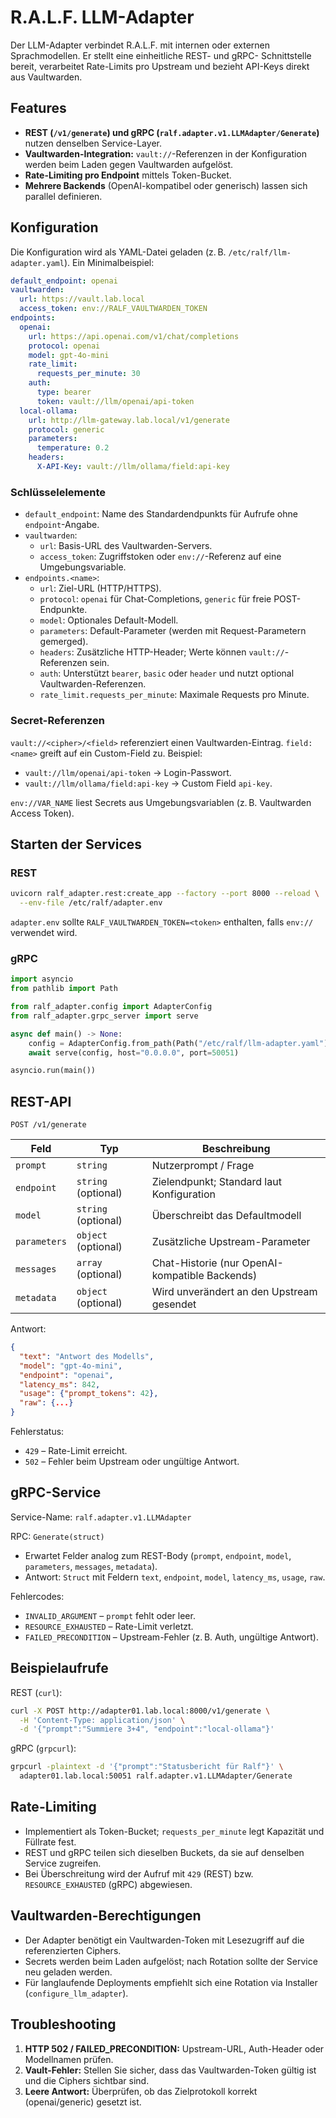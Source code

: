 # R.A.L.F. LLM-Adapter

Der LLM-Adapter verbindet R.A.L.F. mit internen oder externen Sprachmodellen. Er stellt eine einheitliche REST- und gRPC-
Schnittstelle bereit, verarbeitet Rate-Limits pro Upstream und bezieht API-Keys direkt aus Vaultwarden.

## Features

- **REST (`/v1/generate`) und gRPC (`ralf.adapter.v1.LLMAdapter/Generate`)** nutzen denselben Service-Layer.
- **Vaultwarden-Integration:** `vault://`-Referenzen in der Konfiguration werden beim Laden gegen Vaultwarden aufgelöst.
- **Rate-Limiting pro Endpoint** mittels Token-Bucket.
- **Mehrere Backends** (OpenAI-kompatibel oder generisch) lassen sich parallel definieren.

## Konfiguration

Die Konfiguration wird als YAML-Datei geladen (z. B. `/etc/ralf/llm-adapter.yaml`). Ein Minimalbeispiel:

```yaml
default_endpoint: openai
vaultwarden:
  url: https://vault.lab.local
  access_token: env://RALF_VAULTWARDEN_TOKEN
endpoints:
  openai:
    url: https://api.openai.com/v1/chat/completions
    protocol: openai
    model: gpt-4o-mini
    rate_limit:
      requests_per_minute: 30
    auth:
      type: bearer
      token: vault://llm/openai/api-token
  local-ollama:
    url: http://llm-gateway.lab.local/v1/generate
    protocol: generic
    parameters:
      temperature: 0.2
    headers:
      X-API-Key: vault://llm/ollama/field:api-key
```

### Schlüsselelemente

- `default_endpoint`: Name des Standardendpunkts für Aufrufe ohne `endpoint`-Angabe.
- `vaultwarden`:
  - `url`: Basis-URL des Vaultwarden-Servers.
  - `access_token`: Zugriffstoken oder `env://`-Referenz auf eine Umgebungsvariable.
- `endpoints.<name>`:
  - `url`: Ziel-URL (HTTP/HTTPS).
  - `protocol`: `openai` für Chat-Completions, `generic` für freie POST-Endpunkte.
  - `model`: Optionales Default-Modell.
  - `parameters`: Default-Parameter (werden mit Request-Parametern gemerged).
  - `headers`: Zusätzliche HTTP-Header; Werte können `vault://`-Referenzen sein.
  - `auth`: Unterstützt `bearer`, `basic` oder `header` und nutzt optional Vaultwarden-Referenzen.
  - `rate_limit.requests_per_minute`: Maximale Requests pro Minute.

### Secret-Referenzen

`vault://<cipher>/<field>` referenziert einen Vaultwarden-Eintrag. `field:<name>` greift auf ein Custom-Field zu. Beispiel:

- `vault://llm/openai/api-token` → Login-Passwort.
- `vault://llm/ollama/field:api-key` → Custom Field `api-key`.

`env://VAR_NAME` liest Secrets aus Umgebungsvariablen (z. B. Vaultwarden Access Token).

## Starten der Services

### REST

```bash
uvicorn ralf_adapter.rest:create_app --factory --port 8000 --reload \
  --env-file /etc/ralf/adapter.env
```

`adapter.env` sollte `RALF_VAULTWARDEN_TOKEN=<token>` enthalten, falls `env://` verwendet wird.

### gRPC

```python
import asyncio
from pathlib import Path

from ralf_adapter.config import AdapterConfig
from ralf_adapter.grpc_server import serve

async def main() -> None:
    config = AdapterConfig.from_path(Path("/etc/ralf/llm-adapter.yaml"))
    await serve(config, host="0.0.0.0", port=50051)

asyncio.run(main())
```

## REST-API

`POST /v1/generate`

| Feld       | Typ                 | Beschreibung                                           |
| ---------- | ------------------- | ------------------------------------------------------ |
| `prompt`   | `string`            | Nutzerprompt / Frage                                  |
| `endpoint` | `string` (optional) | Zielendpunkt; Standard laut Konfiguration             |
| `model`    | `string` (optional) | Überschreibt das Defaultmodell                        |
| `parameters` | `object` (optional) | Zusätzliche Upstream-Parameter                      |
| `messages` | `array` (optional)  | Chat-Historie (nur OpenAI-kompatible Backends)        |
| `metadata` | `object` (optional) | Wird unverändert an den Upstream gesendet             |

Antwort:

```json
{
  "text": "Antwort des Modells",
  "model": "gpt-4o-mini",
  "endpoint": "openai",
  "latency_ms": 842,
  "usage": {"prompt_tokens": 42},
  "raw": {...}
}
```

Fehlerstatus:

- `429` – Rate-Limit erreicht.
- `502` – Fehler beim Upstream oder ungültige Antwort.

## gRPC-Service

Service-Name: `ralf.adapter.v1.LLMAdapter`

RPC: `Generate(struct)`

- Erwartet Felder analog zum REST-Body (`prompt`, `endpoint`, `model`, `parameters`, `messages`, `metadata`).
- Antwort: `Struct` mit Feldern `text`, `endpoint`, `model`, `latency_ms`, `usage`, `raw`.

Fehlercodes:

- `INVALID_ARGUMENT` – `prompt` fehlt oder leer.
- `RESOURCE_EXHAUSTED` – Rate-Limit verletzt.
- `FAILED_PRECONDITION` – Upstream-Fehler (z. B. Auth, ungültige Antwort).

## Beispielaufrufe

REST (`curl`):

```bash
curl -X POST http://adapter01.lab.local:8000/v1/generate \
  -H 'Content-Type: application/json' \
  -d '{"prompt":"Summiere 3+4", "endpoint":"local-ollama"}'
```

gRPC (`grpcurl`):

```bash
grpcurl -plaintext -d '{"prompt":"Statusbericht für Ralf"}' \
  adapter01.lab.local:50051 ralf.adapter.v1.LLMAdapter/Generate
```

## Rate-Limiting

- Implementiert als Token-Bucket; `requests_per_minute` legt Kapazität und Füllrate fest.
- REST und gRPC teilen sich dieselben Buckets, da sie auf denselben Service zugreifen.
- Bei Überschreitung wird der Aufruf mit `429` (REST) bzw. `RESOURCE_EXHAUSTED` (gRPC) abgewiesen.

## Vaultwarden-Berechtigungen

- Der Adapter benötigt ein Vaultwarden-Token mit Lesezugriff auf die referenzierten Ciphers.
- Secrets werden beim Laden aufgelöst; nach Rotation sollte der Service neu geladen werden.
- Für langlaufende Deployments empfiehlt sich eine Rotation via Installer (`configure_llm_adapter`).

## Troubleshooting

1. **HTTP 502 / FAILED_PRECONDITION:** Upstream-URL, Auth-Header oder Modellnamen prüfen.
2. **Vault-Fehler:** Stellen Sie sicher, dass das Vaultwarden-Token gültig ist und die Ciphers sichtbar sind.
3. **Leere Antwort:** Überprüfen, ob das Zielprotokoll korrekt (openai/generic) gesetzt ist.
